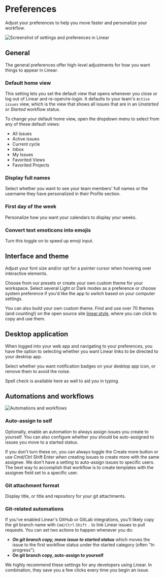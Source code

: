 # Preferences

Adjust your preferences to help you move faster and personalize your workflow.

![Screenshot of settings and preferences in Linear](https://webassets.linear.app/images/ornj730p/production/4f79d61790a704d7e47e00611e8615a30f932979-2084x1633.png?q=95&auto=format&dpr=2)



## General

The general preferences offer high-level adjustments for how you want things to appear in Linear.

### Default home view

This setting lets you set the default view that opens whenever you close or log out of Linear and re-open/re-login. It defaults to your team's `Active issues` view, which is the view that shows all issues that are in an _Unstarted_ or _Started_ workflow status.

To change your default home view, open the dropdown menu to select from any of these default views:

* All issues
* Active issues
* Current cycle
* Inbox
* My Issues
* Favorited Views
* Favorited Projects

### Display full names

Select whether you want to see your team members' full names or the username they have personalized in their Profile section.

### First day of the week

Personalize how you want your calendars to display your weeks.

### Convert text emoticons into emojis

Turn this toggle on to speed up emoji input.

## Interface and theme

Adjust your font size and/or opt for a pointer cursor when hovering over interactive elements.

Choose from our presets or create your own custom theme for your workspace. Select several Light or Dark modes as a preference or choose system preference if you'd like the app to switch based on your computer settings.

You can also build your own custom theme. Find and use over 70 themes (and counting!) on the open source site [linear.style](https://linear.style/), where you can click to copy and use them. 

## Desktop application

When logged into your web app and navigating to your preferences, you have the option to selecting whether you want Linear links to be directed to your desktop app.

Select whether you want notification badges on your desktop app icon, or remove them to avoid the noise.

Spell check is available here as well to aid you in typing.

## Automations and workflows

![Automations and workflows](https://webassets.linear.app/images/ornj730p/production/a414107a088b1f29792acf2eaf1449b2cda5f36a-1408x700.png?q=95&auto=format&dpr=2)

### Auto-assign to self

Optionally, enable an automation to always assign issues you create to yourself. You can also configure whether you should be auto-assigned to issues you move to a started status.

If you don't turn these on, you can always toggle the Create more button or use Cmd/Ctrl Shift Enter when creating issues to create more with the same assignee. We don't have a setting to auto-assign issues to specific users. The best way to accomplish that workflow is to create templates with the assignee field set to a specific user.

### Git attachment format

Display title, or title and repository for your git attachments.

### Git-related automations

If you've enabled Linear's GitHub or GitLab integrations, you'll likely copy the git branch name with `Cmd/Ctrl` `Shift` `.` to link Linear issues to pull requests. You can set two actions to happen whenever you do:

* _**On git branch copy, move issue to started status**_ which moves the issue to the first workflow status under the started category (often "In progress"). 
* **On git branch copy, auto-assign to yourself**

We highly recommend these settings for any developers using Linear. In combination, they save you a few clicks every time you begin an issue.